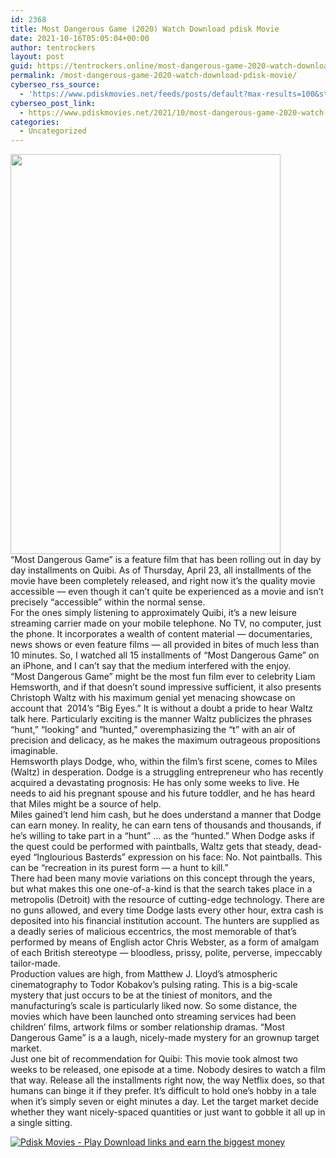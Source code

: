 ```yaml
---
id: 2368
title: Most Dangerous Game (2020) Watch Download pdisk Movie
date: 2021-10-16T05:05:04+00:00
author: tentrockers
layout: post
guid: https://tentrockers.online/most-dangerous-game-2020-watch-download-pdisk-movie/
permalink: /most-dangerous-game-2020-watch-download-pdisk-movie/
cyberseo_rss_source:
  - 'https://www.pdiskmovies.net/feeds/posts/default?max-results=100&start-index=101'
cyberseo_post_link:
  - https://www.pdiskmovies.net/2021/10/most-dangerous-game-2020-watch-download.html
categories:
  - Uncategorized
---
```

<div class="separator">
  <a href="https://1.bp.blogspot.com/-4hbYXj8WxoM/YVcQTWVnvfI/AAAAAAAAAdk/UFjnkC36pCQ3cL7cR3j9wgInAEnP605FwCLcBGAsYHQ/s1500/fvf.jpg"><img loading="lazy" border="0" data-original-height="1500" data-original-width="1013" height="640" src="https://1.bp.blogspot.com/-4hbYXj8WxoM/YVcQTWVnvfI/AAAAAAAAAdk/UFjnkC36pCQ3cL7cR3j9wgInAEnP605FwCLcBGAsYHQ/w432-h640/fvf.jpg" width="432" /></a>
</div>



<div>
  <div>
    <span>“Most Dangerous Game” is a feature film that has been rolling out in day by day installments on Quibi. As of Thursday, April 23, all installments of the movie have been completely released, and right now it’s the quality movie accessible — even though it can’t quite be experienced as a movie and isn’t precisely “accessible” within the normal sense.</span>
  </div>
  
  <div>
    <span>For the ones simply listening to approximately Quibi, it’s a new leisure streaming carrier made on your mobile telephone. No TV, no computer, just the phone. It incorporates a wealth of content material — documentaries, news shows or even feature films — all provided in bites of much less than 10 minutes. So, I watched all 15 installments of “Most Dangerous Game” on an iPhone, and I can’t say that the medium interfered with the enjoy.</span>
  </div>
  
  <div>
    <span>“Most Dangerous Game” might be the most fun film ever to celebrity Liam Hemsworth, and if that doesn’t sound impressive sufficient, it also presents Christoph Waltz with his maximum genial yet menacing showcase on account that&nbsp; 2014’s “Big Eyes.” It is without a doubt a pride to hear Waltz talk here. Particularly exciting is the manner Waltz publicizes the phrases “hunt,” “looking” and “hunted,” overemphasizing the “t” with an air of precision and delicacy, as he makes the maximum outrageous propositions imaginable.</span>
  </div>
  
  <div>
    <span>Hemsworth plays Dodge, who, within the film’s first scene, comes to Miles (Waltz) in desperation. Dodge is a struggling entrepreneur who has recently acquired a devastating prognosis: He has only some weeks to live. He needs to aid his pregnant spouse and his future toddler, and he has heard that Miles might be a source of help.</span>
  </div>
  
  <div>
    <span>Miles gained’t lend him cash, but he does understand a manner that Dodge can earn money. In reality, he can earn tens of thousands and thousands, if he&#8217;s willing to take part in a “hunt” … as the “hunted.” When Dodge asks if the quest could be performed with paintballs, Waltz gets that steady, dead-eyed “Inglourious Basterds” expression on his face: No. Not paintballs. This can be “recreation in its purest form — a hunt to kill.”</span>
  </div>
  
  <div>
    <span>There had been many movie variations on this concept through the years, but what makes this one one-of-a-kind is that the search takes place in a metropolis (Detroit) with the resource of cutting-edge technology. There are no guns allowed, and every time Dodge lasts every other hour, extra cash is deposited into his financial institution account. The hunters are supplied as a deadly series of malicious eccentrics, the most memorable of that&#8217;s performed by means of English actor Chris Webster, as a form of amalgam of each British stereotype — bloodless, prissy, polite, perverse, impeccably tailor-made.</span>
  </div>
  
  <div>
    <span>Production values are high, from Matthew J. Lloyd’s atmospheric cinematography to Todor Kobakov’s pulsing rating. This is a big-scale mystery that just occurs to be at the tiniest of monitors, and the manufacturing’s scale is particularly liked now. So some distance, the movies which have been launched onto streaming services had been children’ films, artwork films or somber relationship dramas. “Most Dangerous Game” is a a laugh, nicely-made mystery for an grownup target market.</span>
  </div>
  
  <div>
    <span>Just one bit of recommendation for Quibi: This movie took almost two weeks to be released, one episode at a time. Nobody desires to watch a film that way. Release all the installments right now, the way Netflix does, so that humans can binge it if they prefer. It’s difficult to hold one’s hobby in a tale when it’s simply seven or eight minutes a day. Let the target market decide whether they want nicely-spaced quantities or just want to gobble it all up in a single sitting.</span>
  </div>
</div>

[![](https://1.bp.blogspot.com/-a93bp85aB6g/YUXjACCiX3I/AAAAAAAAbQE/GHmPI7h0af0tqn6tYzd0cdrDv9Hu9LUSACLcBGAsYHQ/s16000/Play_it_New-removebg-preview.png "Pdisk Movies - Play Download links and earn the biggest money")](https://kofilink.com/1/bnYybHdsMDAxZDFy?dn=1)